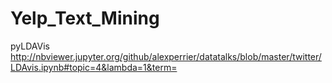 # Yelp_Text_Mining

pyLDAVis
http://nbviewer.jupyter.org/github/alexperrier/datatalks/blob/master/twitter/LDAvis.ipynb#topic=4&lambda=1&term=
